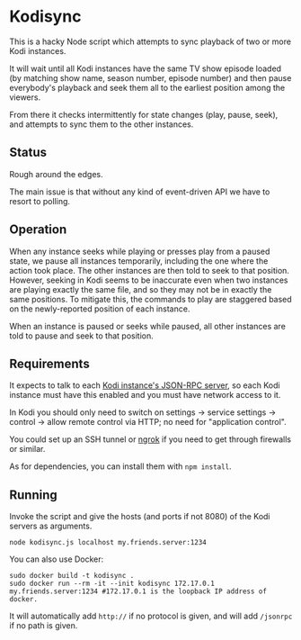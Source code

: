 Kodisync
========

This is a hacky Node script which attempts to sync playback
of two or more Kodi instances.

It will wait until all Kodi instances have the same TV show episode loaded
(by matching show name, season number, episode number)
and then pause everybody's playback
and seek them all to the earliest position among the viewers.

From there it checks intermittently for state changes (play, pause, seek),
and attempts to sync them to the other instances.

Status
------

Rough around the edges.

The main issue is that without any kind of event-driven API we have to resort to polling.

Operation
---------

When any instance seeks while playing or presses play from a paused state,
we pause all instances temporarily,
including the one where the action took place.
The other instances are then told to seek to that position.
However, seeking in Kodi seems to be inaccurate
even when two instances are playing exactly the same file,
and so they may not be in exactly the same positions.
To mitigate this, the commands to play are staggered based on the newly-reported
position of each instance.

When an instance is paused or seeks while paused,
all other instances are told to pause and seek to that position.

Requirements
------------

It expects to talk to each [Kodi instance's JSON-RPC server](https://kodi.wiki/view/JSON-RPC_API),
so each Kodi instance must have this enabled
and you must have network access to it.

In Kodi you should only need to switch on
settings → service settings → control → allow remote control via HTTP;
no need for "application control".

You could set up an SSH tunnel or [ngrok](https://ngrok.com/)
if you need to get through firewalls or similar.

As for dependencies, you can install them with `npm install`.

Running
-------

Invoke the script and give the hosts (and ports if not 8080) of the Kodi servers
as arguments.

    node kodisync.js localhost my.friends.server:1234

You can also use Docker:

    sudo docker build -t kodisync .
    sudo docker run --rm -it --init kodisync 172.17.0.1 my.friends.server:1234 #172.17.0.1 is the loopback IP address of docker.

It will automatically add `http://` if no protocol is given,
and will add `/jsonrpc` if no path is given.
